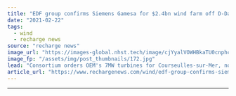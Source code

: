 ```yaml
---
title: "EDF group confirms Siemens Gamesa for $2.4bn wind farm off D-Day beaches"
date: "2021-02-22"
tags: 
  - wind
  - recharge news
source: "recharge news"
image_url: "https://images-global.nhst.tech/image/cjYyalVOWHBkaTU0cnphcFR4K0tTZnZjNi9meWZKcGErRlo4cWUzbldCUT0=/nhst/binary/57e8fc3b097b6f883d65eaaf5ce02e4d"
image_fp: "/assets/img/post_thumbnails/172.jpg"
lead: "Consortium orders OEM's 7MW turbines for Courseulles-sur-Mer, now called Calvados, project that faced sensitive negotiations with veterans and fishers"
article_url: "https://www.rechargenews.com/wind/edf-group-confirms-siemens-gamesa-for-2-4bn-wind-farm-off-d-day-beaches/2-1-967271"
---
```


---
